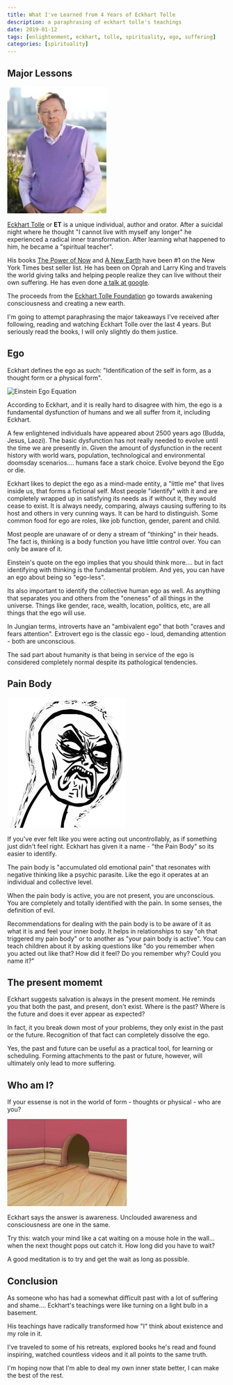 ```yaml
---
title: What I've Learned from 4 Years of Eckhart Tolle
description: a paraphrasing of eckhart tolle's teachings
date: 2019-01-12
tags: [enlightenment, eckhart, tolle, spirituality, ego, suffering]
categories: [spirituality]
---
```


## Major Lessons

<div class="pull-right">
<img alt="ET" src="/image/blog/EckhartTolle.jpg" class="image" />
</div>

[Eckhart Tolle](https://en.wikipedia.org/wiki/Eckhart_Tolle) or **ET** is a unique individual, author and orator.   After a suicidal night where he thought "I cannot live with myself any longer" he experienced a radical inner transformation.    After learning what happened to him, he became a "spiritual teacher". 

His books [The Power of Now](https://en.wikipedia.org/wiki/The_Power_of_Now) and [A New Earth](https://en.wikipedia.org/wiki/A_New_Earth) have been #1 on the New York Times best seller list. He has been on Oprah and Larry King and travels the world giving talks and helping people realize they can live without their own suffering.  He has even done [a talk at google](https://youtu.be/qE1dWwoJPU0). 

The proceeds from the [Eckhart Tolle Foundation](https://www.eckharttollefoundation.org/) go towards awakening consciousness and creating a new earth.

I'm going to attempt paraphrasing the major takeaways I've received after following, reading and watching Eckhart Tolle over the last 4 years. But seriously read the books, I will only slightly do them justice. 

## Ego

Eckhart defines the ego as such: "Identification of the self in form, as a thought form or a physical form". 

<div class="pull-right">
<img class="image" alt="Einstein Ego Equation" src="/image/blog/Ego-Knowledge.jpg"/>
</div>

According to Eckhart, and it is really hard to disagree with him, the ego is a fundamental dysfunction of humans and we all suffer from it, including Eckhart.  

A few enlightened individuals have appeared about 2500 years ago (Budda, Jesus, Laozi).  The basic dysfunction has not really needed to evolve until the time we are presently in.   Given the amount of dysfunction in the recent history with world wars, population, technological and environmental doomsday scenarios.... humans face a stark choice.  Evolve beyond the Ego or die.

Eckhart likes to depict the ego as a mind-made entity, a "little me" that lives inside us, that forms a fictional self.  Most people "identify" with it and are completely wrapped up in satisfying its needs as if without it, they would cease to exist.   It is always needy, comparing, always causing suffering to its host and others in very cunning ways.  It can be hard to distinguish.  Some common food for ego are roles, like job function, gender, parent and child.

Most people are unaware of or deny a stream of "thinking" in their heads.  The fact is, thinking is a body function you have little control over. You can only  be aware of it.

Einstein's quote on the ego implies that you should think more.... but in fact identifying with thinking is the fundamental problem.  And yes, you can have an ego about being so "ego-less".

Its also important to identify the collective human ego as well. As anything that separates you and others from the "oneness" of all things in the universe.  Things like gender, race, wealth, location, politics, etc, are all things that the ego will use.

In Jungian terms, introverts have an "ambivalent ego" that both "craves and fears attention".  Extrovert ego is the classic ego - loud, demanding attention - both are unconscious.

The sad part about humanity is that being in service of the ego is considered completely normal despite its pathological tendencies.

## Pain Body

<div class="pull-right">
<img alt="pain body" src="/image/blog/pain-body.png" />
</div>

If you've ever felt like you were acting out uncontrollably, as if something just didn't feel right. Eckhart has given it a name - "the Pain Body" so its easier to identify.

The pain body is "accumulated old emotional pain" that resonates with negative thinking like a psychic parasite.  Like the ego it operates at an individual and collective level. 

When the pain body is active, you are not present, you are unconscious.  You are completely and totally identified with the pain.  In some senses, the definition of evil.

Recommendations for dealing with the pain body is to be aware of it as what it is and feel your inner body.  It helps in relationships to say "oh that triggered my pain body" or to another as "your pain body is active".  You can teach children about it by asking questions like "do you remember when you acted out like that?  How did it feel?  Do you remember why?  Could you name it?"

## The present momemt

Eckhart suggests salvation is always in the present moment.  He reminds you that both the past, and present, don't exist.  Where is the past?  Where is the future and does it ever appear as expected?  

In fact, it you break down most of your problems, they only exist in the past or the future.  Recognition of that fact can completely dissolve the ego.

Yes, the past and future can be useful as a practical tool, for learning or scheduling.  Forming attachments to the past or future, however, will ultimately only lead to more suffering.

## Who am I?

If your essense is not in the world of form - thoughts or physical - who are you?

<div class="pull-right">
<img alt="thought in mouse hole" src="/image/blog/mouse-hole.jpg" class="image" />
</div>

Eckhart says the answer is awareness.  Unclouded awareness and consciousness are one in the same.

Try this:  watch your mind like a cat waiting on a mouse hole in the wall... when the next thought pops out catch it. How long did you have to wait?

A good meditation is to try and get the wait as long as possible.

## Conclusion

As someone who has had a somewhat difficult past with a lot of suffering and shame.... Eckhart's teachings were like turning on a light bulb in a basement.

His teachings have radically transformed how "I" think about existence and my role in it.

I've traveled to some of his retreats, explored books he's read and found inspiring, watched countless videos and it all points to the same truth.  

I'm hoping now that I'm able to deal my own inner state better, I can make the best of the rest.





